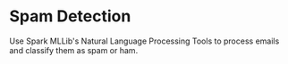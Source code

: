 # Spam Detection

Use Spark MLLib's Natural Language Processing Tools to process emails and classify them as spam or ham.
